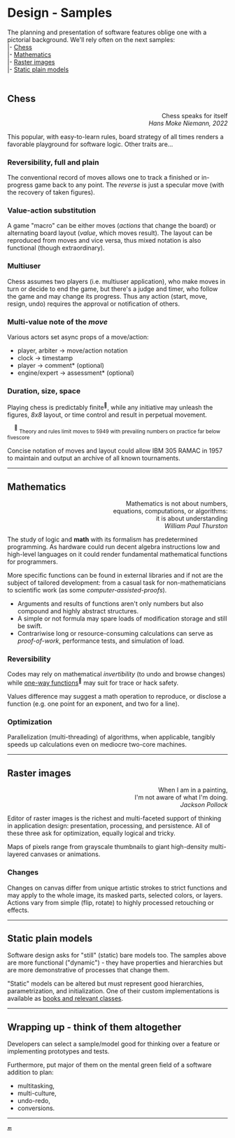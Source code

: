 # Design - Samples

The planning and presentation of software features oblige one with a pictorial background. We'll rely often on the next samples:\
|- [Chess](#chess)\
|- [Mathematics](#mathematics)\
|- [Raster images](#raster-images)\
|- [Static plain models](#static-plain-models)\
&nbsp;

## Chess

<p dir=rtl>Chess speaks for itself<br><i>Hans Moke Niemann, 2022</i></p>

This popular, with easy-to-learn rules, board strategy of all times renders a favorable playground for software logic.  Other traits are...

### Reversibility, full and plain

The conventional record of moves allows one to track a finished or in-progress game back to any point. The _reverse_ is just a specular move (with the recovery of taken figures).

### Value-action substitution

A game "macro" can be either moves (*actions* that change the board) or alternating board layout (*value*, which moves result). 
The layout can be reproduced from moves and vice versa, thus mixed notation is also functional (though extraordinary).

### Multiuser

Chess assumes two players (i.e. multiuser application), who make moves in turn or decide to end the game, but there's a judge and timer, who follow the game and may change its progress.
Thus any action (start, move, resign, undo) requires the approval or notification of others.

### Multi-value note of the _move_

Various actors set async props of a move/action:

+ player, arbiter -> move/action notation
+ clock -> timestamp
+ player -> comment* (optional)
+ engine/expert -> assessment* (optional)

### Duration, size, space

Playing chess is predictably finite<sup>:1234:</sup>, while any initiative may unleash the figures, _8x8_ layout, or time control and result in perpetual movement.

&nbsp;&nbsp;&nbsp;&nbsp;<sup>:1234:</sup>&nbsp;<sub>Theory and rules limit moves to 5949 with prevailing numbers on practice far below fivescore</sub>

Concise notation of moves and layout could allow IBM&nbsp;305 RAMAC in 1957 to maintain and output an archive of all known tournaments.

---

## Mathematics

<p dir=rtl>,Mathematics is not about numbers<br>:equations, computations, or algorithms<br>it is about understanding<br><i>William Paul Thurston</i></p>

The study of logic and **math** with its formalism has predetermined programming. As hardware could run decent algebra instructions low and high-level languages on it could render fundamental mathematical functions for programmers.

More specific functions can be found in external libraries and if not are the subject of tailored development: from a casual task for non-mathematicians to scientific work (as some _computer-assisted-proofs_). 

* Arguments and results of functions aren't only numbers but also compound and highly abstract structures. 
* A simple or not formula may spare loads of modification storage and still be swift. 
* Contrariwise long or resource-consuming calculations can serve as _proof-of-work_, performance tests, and simulation of load.

### Reversibility

Codes may rely on mathematical *invertibility* (to undo and browse changes) while [one-way functions](https://en.wikipedia.org/wiki/One-way_function)<sup>🔗</sup> may suit for trace or hack safety.

Values difference may suggest a math operation to reproduce, or disclose a function (e.g. one point for an exponent, and two for a line).

### Optimization

Parallelization (multi-threading) of algorithms, when applicable, tangibly speeds up calculations even on mediocre two-core machines.

---

## Raster images

<p dir=rtl>,When I am in a painting<br>.I'm not aware of what I'm doing<br><i>Jackson Pollock</i></p>

Editor of raster images is the richest and multi-faceted support of thinking in application design: presentation, processing, and persistence. 
All of these three ask for optimization, equally logical and tricky.

Maps of pixels range from grayscale thumbnails to giant high-density multi-layered canvases or animations. 

### Changes

Changes on canvas differ from unique artistic strokes to strict functions and may apply to the whole image, its masked parts, selected colors, or layers. 
Actions vary from simple (flip, rotate) to highly processed retouching or effects.

---

## Static plain models

Software design asks for "still" (static) bare models too. The samples above are more functional ("dynamic") - they have properties and hierarchies but are more demonstrative of processes that change them.

"Static" models can be altered but must represent good hierarchies, parametrization, and initialization. 
One of their custom implementations is available as [books and relevant classes](https://github.com/Kyriosity/use-dev/tree/main/src/TuttiFrutti/AbcModels).

---

## Wrapping up - think of them altogether

Developers can select a sample/model good for thinking over a feature or implementing prototypes and tests. 

Furthermore, put major of them on the mental green field of a software addition to plan:

+ multitasking,
+ multi-culture,
+ undo-redo,
+ conversions.

---

🔚
